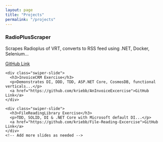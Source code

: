 ```yaml
---
layout: page
title: "Projects"
permalink: "/projects"
---
```


<div class="swiper">
  <!-- Additional required wrapper -->
  <div class="swiper-wrapper">
    <!-- Slides -->
    <div class="swiper-slide">
      <h3>RadioPlusScraper</h3>
      <p>Scrapes Radioplus of VRT, converts to RSS feed using .NET, Docker, Selenium...</p>
      <a href="https://github.com/kriebb/RadioPlusScraper">GitHub Link</a>
    </div>

    <div class="swiper-slide">
      <h3>InvoiceCRM Exercise</h3>
      <p>Demonstrates DI, DDD, TDD, ASP.NET Core, CosmosDB, functional verticals...</p>
      <a href="https://github.com/kriebb/AnInvoiceExcercise">GitHub Link</a>
    </div>

    <div class="swiper-slide">
      <h3>FileReadingLibrary Exercise</h3>
      <p>TDD, SOLID, DI & .NET Core with Microsoft default DI...</p>
      <a href="https://github.com/kriebb/File-Reading-Excercise">GitHub Link</a>
    </div>
    <!-- Add more slides as needed -->
  </div>

  <!-- If you want pagination -->
  <div class="swiper-pagination"></div>

  <!-- If you want navigation buttons -->
  <div class="swiper-button-prev"></div>
  <div class="swiper-button-next"></div>
</div>
